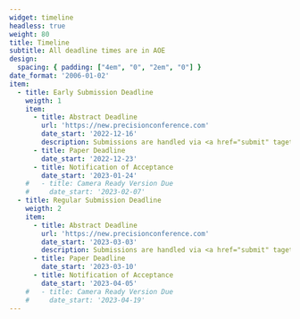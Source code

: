 ```yaml
---
widget: timeline
headless: true
weight: 80
title: Timeline
subtitle: All deadline times are in AOE
design:
  spacing: { padding: ["4em", "0", "2em", "0"] }
date_format: '2006-01-02'
item:
  - title: Early Submission Deadline
    weigth: 1
    item:
      - title: Abstract Deadline
        url: 'https://new.precisionconference.com'
        date_start: '2022-12-16'
        description: Submissions are handled via <a href="submit" taget="_blank">PCS</a>.
      - title: Paper Deadline
        date_start: '2022-12-23'
      - title: Notification of Acceptance
        date_start: '2023-01-24'
    #   - title: Camera Ready Version Due
    #     date_start: '2023-02-07'
  - title: Regular Submission Deadline
    weigth: 2
    item:
      - title: Abstract Deadline
        url: 'https://new.precisionconference.com'
        date_start: '2023-03-03'
        description: Submissions are handled via <a href="submit" taget="_blank">PCS</a>.
      - title: Paper Deadline
        date_start: '2023-03-10'
      - title: Notification of Acceptance
        date_start: '2023-04-05'
    #   - title: Camera Ready Version Due
    #     date_start: '2023-04-19'
---
```

